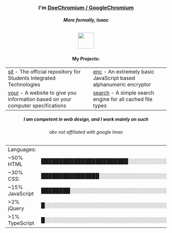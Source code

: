 <div align="center">
    <h3>I'm <a href="https://github.com/DoeChromium">DoeChromium  /  GoogleChromium</a></h3>
    <h5>More formally, Isaac 
    <br><br>
    <p align="center">
    <img height="50px" src="https://media1.tenor.com/m/tjKARw838mcAAAAd/cat-blehhh.gif"
    </p>
    <h4 align="center">My Projects:</h4>
    <table align="center">
        <tr>
            <td><a href="https://doechromium.github.io/sit">sit</a> - The official repository for Students Integrated Technologies</td>
            <td><a href="https://doechromium.github.io/enc/enc">enc</a> - An extremely basic JavaScript based alphanumeric encryptor</td>
        </tr>
        <tr>
            <td><a href="https://doechromium.github.io/">your</a> - A website to give you information based on your computer specifications </td>
            <td><a href="https://doechromium.github.io/search/search">search</a> - A simple search engine for all cached file types</td>
        </tr>
        </table>
        <h5 align="center">I am competent in web design, and I work mainly on such</h5>
    <table align="center">
    	<tr>
        	<td>Languages:<td>
    	<tr>
        	<td>~50% HTML</td>
        	<td>████████████████████████░░░░░░░░░░░░░░░░░░░░░░░░</td>
        </tr>
    	<tr>
        	<td>~30% CSS:</td>
        	<td>████████████████░░░░░░░░░░░░░░░░░░░░░░░░░░░░░░░░</td>
        </tr>
    	<tr>
        	<td>~15% JavaScript</td>
        	<td>████████░░░░░░░░░░░░░░░░░░░░░░░░░░░░░░░░░░░░░░░░</td>
        </tr>
    	<tr>
        	<td>>2% jQuery</td>
        	<td>█░░░░░░░░░░░░░░░░░░░░░░░░░░░░░░░░░░░░░░░░░░░░░░░</td>
        </tr>
    	<tr>
        	<td>>1% TypeScript</td>
        	<td>█░░░░░░░░░░░░░░░░░░░░░░░░░░░░░░░░░░░░░░░░░░░░░░░</td>
        </tr>
        <h6 align="center">obv not affiliated with google lmao</h6>
</div>
